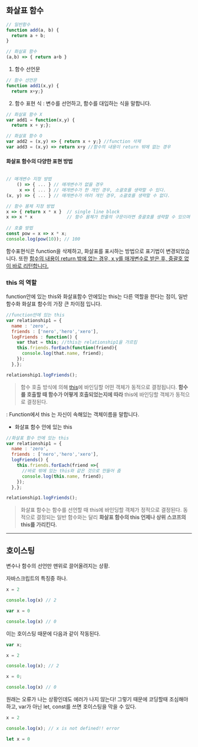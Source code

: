 ## 화살표 함수

```javascript
// 일반함수
function add(a, b) {
  return a + b;
}

// 화살표 함수
(a,b) => { return a+b }  
```



1. 함수 선언문

```javascript
// 함수 선언문
function add1(x,y) {    
  return x+y;}
```



2. 함수 표현 식 : 변수를 선언하고, 함수를 대입하는 식을 말합니다.

```javascript
// 화살표 함수 X
var add1 = function(x,y) {    
  return x + y;}; 

// 화살표 함수 O
var add2 = (x,y) => { return x + y;} //function 삭제    
var add3 = (x,y) => return x+y //함수의 내용이 return 밖에 없는 경우

```



#### 화살표 함수의 다양한 표현 방법

```javascript

// 매개변수 지정 방법
    () => { ... } // 매개변수가 없을 경우
     x => { ... } // 매개변수가 한 개인 경우, 소괄호를 생략할 수 있다.
(x, y) => { ... } // 매개변수가 여러 개인 경우, 소괄호를 생략할 수 없다.

// 함수 몸체 지정 방법
x => { return x * x }  // single line block
x => x * x             // 함수 몸체가 한줄의 구문이라면 중괄호를 생략할 수 있으며 암묵적으로 return된다. 위 표현과 동일하다.
           
// 호출 방법
const pow = x => x * x;
console.log(pow(10)); // 100
```

함수표현식은 function을 삭제하고, 화살표를 표시하는 방법으로 표기법이 변경되었습니다. 또한 <u>함수의 내용이 return 밖에 없는 경우, x,y를 매개변수로 받은 후, 중괄호 없이 바로 리턴합니다.</u>



### this 의 역할

function안에 있는 this와 화살표함수 안에있는 this는 다른 역할을 한다는 점이, 일반 함수화 화살표 함수의 가장 큰 차이점 입니다.

```javascript
//function안에 있는 this
var relationship1 = {    
  name : 'zero',    
  friends : ['nero','hero','xero'],    
  logFriends : function() {        
    var that = this; //this는 relationship1을 가르킴
    this.friends.forEach(function(friend){            
      console.log(that.name, friend);        
    });    
  },};

relationship1.logFriends();
```

> 함수 호출 방식에 의해 [this](https://poiemaweb.com/js-this)에 바인딩할 어떤 객체가 동적으로 결정됩니다. **함수를 호출할 때 함수가 어떻게 호출되었는지에 따라** this에 바인딩할 객체가 동적으로 결정된다.

: Function에서 this 는 자신이 속해있는 객체이름을 말합니다.



* 화살표 함수 안에 있는 this

```javascript
//화살표 함수 안에 있는 this
var relationship1 = {    
  name : 'zero',  
  friends : ['nero','hero','xero'],    
  logFriends() {        
    this.friends.forEach(friend =>{        
      //바로 밖에 있는 this와 같은 것으로 만들어 줌            
      console.log(this.name, friend);        
    });    
  },};

relationship1.logFriends();
```

> 화살표 함수는 함수를 선언할 때 this에 바인딩할 객체가 정적으로 결정된다. 동적으로 결정되는 일반 함수와는 달리 **화살표 함수의 this 언제나 상위 스코프의 this를 가리킨다.** 


---

## 호이스팅

변수나 함수의 선언만 맨위로 끌어올려지는 상황.

자바스크립트의 특징중 하나. 

```javascript
x = 2

console.log(x) // 2

var x = 0

console.log(x) // 0
```

이는 호이스팅 때문에 다음과 같이 작동된다.

```javascript
var x;

x = 2

console.log(x); // 2

x = 0;

console.log(x) // 0
```

원래는 오류가 나는 상황인데도 에러가 나지 않는다!
그렇기 때문에 코딩할때 조심해야 하고, var가 아닌 let, const를 쓰면 호이스팅을 막을 수 있다.

```javascript
x = 2

console.log(x); // x is not defined!! error

let x = 0
```